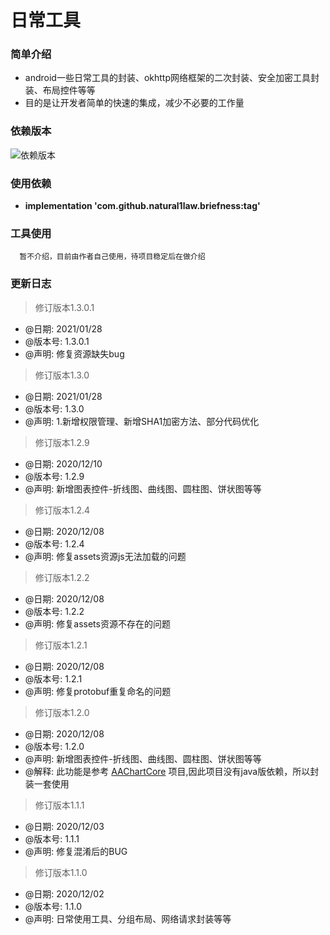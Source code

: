 日常工具
======

### 简单介绍
  * android一些日常工具的封装、okhttp网络框架的二次封装、安全加密工具封装、布局控件等等
  * 目的是让开发者简单的快速的集成，减少不必要的工作量

### 依赖版本 
  ![](https://jitpack.io/v/natural1law/briefness.svg "依赖版本")
### 使用依赖
  * **implementation 'com.github.natural1law.briefness:tag'**
  
### 工具使用
  ```
    暂不介绍，目前由作者自己使用，待项目稳定后在做介绍
  ```

### 更新日志

  > 修订版本1.3.0.1
  * @日期: 2021/01/28
  * @版本号: 1.3.0.1
  * @声明: 修复资源缺失bug
  
  > 修订版本1.3.0
  * @日期: 2021/01/28
  * @版本号: 1.3.0
  * @声明: 1.新增权限管理、新增SHA1加密方法、部分代码优化
  
  > 修订版本1.2.9
  * @日期: 2020/12/10
  * @版本号: 1.2.9
  * @声明: 新增图表控件-折线图、曲线图、圆柱图、饼状图等等
  
  > 修订版本1.2.4
  * @日期: 2020/12/08
  * @版本号: 1.2.4
  * @声明: 修复assets资源js无法加载的问题
  
  > 修订版本1.2.2
  * @日期: 2020/12/08
  * @版本号: 1.2.2
  * @声明: 修复assets资源不存在的问题
  
  > 修订版本1.2.1
  * @日期: 2020/12/08
  * @版本号: 1.2.1
  * @声明: 修复protobuf重复命名的问题

  > 修订版本1.2.0
  * @日期: 2020/12/08
  * @版本号: 1.2.0
  * @声明: 新增图表控件-折线图、曲线图、圆柱图、饼状图等等
  * @解释: 此功能是参考 [AAChartCore](https://github.com/AAChartModel/AAChartCore "AAChartCore")  项目,因此项目没有java版依赖，所以封装一套使用

  > 修订版本1.1.1
  * @日期: 2020/12/03
  * @版本号: 1.1.1
  * @声明: 修复混淆后的BUG

  > 修订版本1.1.0
  * @日期: 2020/12/02
  * @版本号: 1.1.0
  * @声明: 日常使用工具、分组布局、网络请求封装等等
